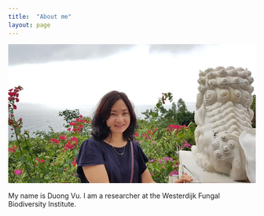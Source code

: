 ```yaml
---
title:  "About me"
layout: page
---
```

![Portrait](https://github.com/vuthuyduong/vuthuyduong.github.io/blob/master/portrait_DuongVu_original.jpg)

My name is Duong Vu. I am a researcher at the Westerdijk Fungal Biodiversity Institute.
